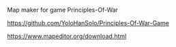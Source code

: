 Map maker for game Principles-Of-War

https://github.com/YoloHanSolo/Principles-Of-War-Game

https://www.mapeditor.org/download.html
